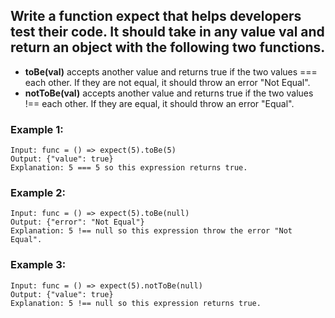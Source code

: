 ## Write a function expect that helps developers test their code. It should take in any value val and return an object with the following two functions.

* **toBe(val)** accepts another value and returns true if the two values === each other. If they are not equal, it should throw an error "Not Equal".
* **notToBe(val)** accepts another value and returns true if the two values !== each other. If they are equal, it should throw an error "Equal".


### Example 1:

```
Input: func = () => expect(5).toBe(5)
Output: {"value": true}
Explanation: 5 === 5 so this expression returns true.
```

### Example 2:

```
Input: func = () => expect(5).toBe(null)
Output: {"error": "Not Equal"}
Explanation: 5 !== null so this expression throw the error "Not Equal".
```
### Example 3:

```
Input: func = () => expect(5).notToBe(null)
Output: {"value": true}
Explanation: 5 !== null so this expression returns true.
```